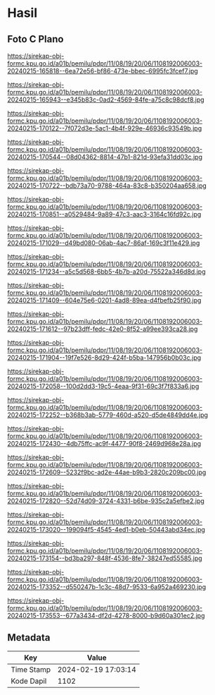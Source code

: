 # Hasil

## Foto C Plano

https://sirekap-obj-formc.kpu.go.id/a01b/pemilu/pdpr/11/08/19/20/06/1108192006003-20240215-165818--6ea72e56-bf86-473e-bbec-6995fc3fcef7.jpg

https://sirekap-obj-formc.kpu.go.id/a01b/pemilu/pdpr/11/08/19/20/06/1108192006003-20240215-165943--e345b83c-0ad2-4569-84fe-a75c8c98dcf8.jpg

https://sirekap-obj-formc.kpu.go.id/a01b/pemilu/pdpr/11/08/19/20/06/1108192006003-20240215-170122--7f072d3e-5ac1-4b4f-929e-46936c93549b.jpg

https://sirekap-obj-formc.kpu.go.id/a01b/pemilu/pdpr/11/08/19/20/06/1108192006003-20240215-170544--08d04362-8814-47b1-821d-93efa31dd03c.jpg

https://sirekap-obj-formc.kpu.go.id/a01b/pemilu/pdpr/11/08/19/20/06/1108192006003-20240215-170722--bdb73a70-9788-464a-83c8-b350204aa658.jpg

https://sirekap-obj-formc.kpu.go.id/a01b/pemilu/pdpr/11/08/19/20/06/1108192006003-20240215-170851--a0529484-9a89-47c3-aac3-3164c16fd92c.jpg

https://sirekap-obj-formc.kpu.go.id/a01b/pemilu/pdpr/11/08/19/20/06/1108192006003-20240215-171029--d49bd080-06ab-4ac7-86af-169c3f11e429.jpg

https://sirekap-obj-formc.kpu.go.id/a01b/pemilu/pdpr/11/08/19/20/06/1108192006003-20240215-171234--a5c5d568-6bb5-4b7b-a20d-75522a346d8d.jpg

https://sirekap-obj-formc.kpu.go.id/a01b/pemilu/pdpr/11/08/19/20/06/1108192006003-20240215-171409--604e75e6-0201-4ad8-89ea-d4fbefb25f90.jpg

https://sirekap-obj-formc.kpu.go.id/a01b/pemilu/pdpr/11/08/19/20/06/1108192006003-20240215-171612--97b23dff-fedc-42e0-8f52-a99ee393ca28.jpg

https://sirekap-obj-formc.kpu.go.id/a01b/pemilu/pdpr/11/08/19/20/06/1108192006003-20240215-171904--19f7e526-8d29-424f-b5ba-147956b0b03c.jpg

https://sirekap-obj-formc.kpu.go.id/a01b/pemilu/pdpr/11/08/19/20/06/1108192006003-20240215-172058--100d2dd3-19c5-4eaa-9f31-69c3f7f833a6.jpg

https://sirekap-obj-formc.kpu.go.id/a01b/pemilu/pdpr/11/08/19/20/06/1108192006003-20240215-172252--b368b3ab-5779-460d-a520-d5de4849dd4e.jpg

https://sirekap-obj-formc.kpu.go.id/a01b/pemilu/pdpr/11/08/19/20/06/1108192006003-20240215-172430--4db75ffc-ac9f-4477-90f8-2469d968e28a.jpg

https://sirekap-obj-formc.kpu.go.id/a01b/pemilu/pdpr/11/08/19/20/06/1108192006003-20240215-172609--5232f9bc-ad2e-44ae-b9b3-2820c209bc00.jpg

https://sirekap-obj-formc.kpu.go.id/a01b/pemilu/pdpr/11/08/19/20/06/1108192006003-20240215-172820--52d74d09-3724-4331-b6be-935c2a5efbe2.jpg

https://sirekap-obj-formc.kpu.go.id/a01b/pemilu/pdpr/11/08/19/20/06/1108192006003-20240215-173020--199094f5-4545-4ed1-b0eb-50443abd34ec.jpg

https://sirekap-obj-formc.kpu.go.id/a01b/pemilu/pdpr/11/08/19/20/06/1108192006003-20240215-173154--bd3ba297-848f-4536-8fe7-38247ed55585.jpg

https://sirekap-obj-formc.kpu.go.id/a01b/pemilu/pdpr/11/08/19/20/06/1108192006003-20240215-173352--d550247b-1c3c-48d7-9533-6a952a469230.jpg

https://sirekap-obj-formc.kpu.go.id/a01b/pemilu/pdpr/11/08/19/20/06/1108192006003-20240215-173553--677a3434-df2d-4278-8000-b9d60a301ec2.jpg


## Metadata

| Key        | Value               |
| ---------- | ------------------- |
| Time Stamp | 2024-02-19 17:03:14 |
| Kode Dapil | 1102                |



